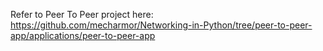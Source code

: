 Refer to Peer To Peer project here: https://github.com/mecharmor/Networking-in-Python/tree/peer-to-peer-app/applications/peer-to-peer-app
